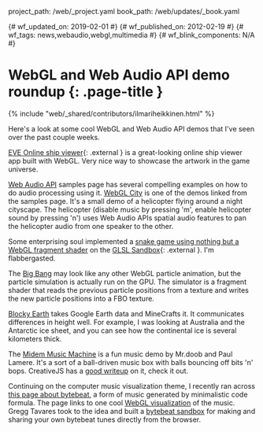 project_path: /web/_project.yaml book_path: /web/updates/_book.yaml

{# wf_updated_on: 2019-02-01 #} {# wf_published_on: 2012-02-19 #} {# wf_tags: news,webaudio,webgl,multimedia #} {# wf_blink_components: N/A #}

# WebGL and Web Audio API demo roundup {: .page-title }

{% include "web/_shared/contributors/ilmariheikkinen.html" %}

Here's a look at some cool WebGL and Web Audio API demos that I've seen over the past couple weeks.

[EVE Online ship viewer](https://www.eveonlineships.com/){: .external } is a great-looking online ship viewer app built with WebGL. Very nice way to showcase the artwork in the game universe.

[Web Audio API](https://github.com/GoogleChromeLabs/web-audio-samples) samples page has several compelling examples on how to do audio processing using it. [WebGL City](https://alteredqualia.com/three/examples/webgl_city.html) is one of the demos linked from the samples page. It's a small demo of a helicopter flying around a night cityscape. The helicopter (disable music by pressing 'm', enable helicopter sound by pressing 'n') uses Web Audio APIs spatial audio features to pan the helicopter audio from one speaker to the other.

Some enterprising soul implemented a [snake game using nothing but a WebGL fragment shader](http://glsl.heroku.com/e#1544.13) on the [GLSL Sandbox](http://glsl.heroku.com/){: .external }. I'm flabbergasted.

The [Big Bang](https://experiments.withgoogle.com/collection/chrome) may look like any other WebGL particle animation, but the particle simulation is actually run on the GPU. The simulator is a fragment shader that reads the previous particle positions from a texture and writes the new particle positions into a FBO texture.

[Blocky Earth](https://www.clicktorelease.com/code/blocky_earth/) takes Google Earth data and MineCrafts it. It communicates differences in height well. For example, I was looking at Australia and the Antarctic ice sheet, and you can see how the continental ice is several kilometers thick.

The [Midem Music Machine](http://static.echonest.com/MidemMusicMachine/index.html) is a fun music demo by Mr.doob and Paul Lamere. It's a sort of a ball-driven music box with balls bouncing off bits 'n' bops. CreativeJS has a [good writeup](http://creativejs.com/2012/01/hacking-music-with-javascript/) on it, check it out.

Continuing on the computer music visualization theme, I recently ran across [this page about bytebeat](http://canonical.org/~kragen/bytebeat/), a form of music generated by minimalistic code formula. The page links to one cool [WebGL visualization](http://low.fi/~visy/projects/mus3/) of the music. Gregg Tavares took to the idea and built a [bytebeat sandbox](https://games.greggman.com/game/html5-bytebeat/) for making and sharing your own bytebeat tunes directly from the browser.
